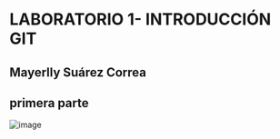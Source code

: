# LABORATORIO 1- INTRODUCCIÓN GIT

## Mayerlly Suárez Correa 
## primera parte 
![image](https://github.com/user-attachments/assets/1803d176-4506-4bda-b3b9-ac80834cc53a)
